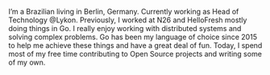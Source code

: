 I’m a Brazilian living in Berlin, Germany. Currently working as Head of Technology @Lykon. Previously, I worked at N26 and HelloFresh mostly doing things in Go.
I really enjoy working with distributed systems and solving complex problems. Go has been my language of choice since 2015 to help me achieve these things and have a great deal of fun. Today, I spend most of my free time contributing to Open Source projects and writing some of my own.
